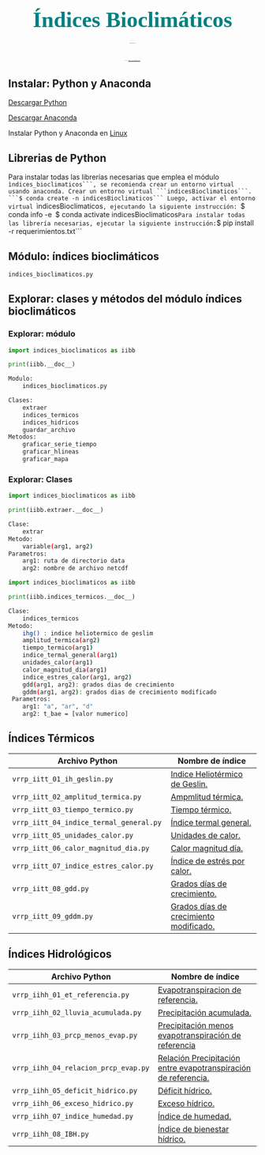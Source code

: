 <H1 align="center"><span style="font-family:Times New Roman;font-size:160%;color:#008080"><b>Índices Bioclimáticos</b></span></H1>
<H6 align="center"><span style="font-family:Times New Roman;font-size:20%;color:black">VR ROJAS</span></H6>
<H6 align="center"><span style="font-family:Times New Roman;font-size:20%;color:purple">Web : <a href="https://vrrp.github.io/">https://vrrp.github.io/</a></span></H6>

## Instalar: Python y Anaconda
[Descargar Python](https://www.python.org/)

[Descargar Anaconda](https://www.anaconda.com/products/distribution)

<!---[Descargar datos climáticos](https://mega.nz/folder/OQxRUTgI#4vwaVC7fj9MMXjLQCakEqg) --->

Instalar Python y Anaconda en [Linux](https://github.com/vrrp/Workshop2018Python/blob/master/Modulo1/1%20-%20Introducci%C3%B3n.ipynb)

## Librerias de Python
Para instalar todas las librerías necesarias que emplea el  módulo ``ìndices_bioclimaticos```, se recomienda
crear un entorno virtual usando anaconda. Crear un entorno virtual ```indicesBioclimaticos```.
```$ conda create -n indicesBioclimaticos```
Luego, activar el entorno virtual ``ìndicesBioclimaticos```, ejecutando la siguiente instrucción:
```$ conda info -e```
```$ conda activate indicesBioclimaticos```
Para instalar todas las librería necesarias, ejecutar la siguiente instrucción:
```$ pip install -r requerimientos.txt``` 


## Módulo: índices bioclimáticos
``` sh
indices_bioclimaticos.py
```
## Explorar: clases y métodos del módulo índices bioclimáticos
### Explorar: módulo
``` py
import indices_bioclimaticos as iibb

print(iibb.__doc__)
```

``` sh
Modulo:
    indices_bioclimaticos.py

Clases:
    extraer
    indices_termicos
    indices_hidricos
    guardar_archivo
Metodos:
    graficar_serie_tiempo
    graficar_hlineas
    graficar_mapa
```
### Explorar: Clases
``` py
import indices_bioclimaticos as iibb

print(iibb.extraer.__doc__)
```
``` sh
Clase:
    extrar
Metodo:
    variable(arg1, arg2)
Parametros:
    arg1: ruta de directorio data
    arg2: nombre de archivo netcdf
```


``` py
import indices_bioclimaticos as iibb

print(iibb.indices_termicos.__doc__)
```
``` sh
Clase:
    indices_termicos
Metodo:
    ihg() : indice heliotermico de geslim
    amplitud_termica(arg2)
    tiempo_termico(arg1)
    indice_termal_general(arg1)
    unidades_calor(arg1)
    calor_magnitud_dia(arg1)
    indice_estres_calor(arg1, arg2)
    gdd(arg1, arg2): grados dias de crecimiento
    gddm(arg1, arg2): grados dias de crecimiento modificado
 Parametros:
    arg1: "a", "ar", "d"
    arg2: t_bae = [valor numerico]
```

## Índices Térmicos
| Archivo Python | Nombre de índice |
| ------ | ----------- |
| ```vrrp_iitt_01_ih_geslin.py ```| [Indice Heliotérmico de Geslin.]() |
| ```vrrp_iitt_02_amplitud_termica.py ```| [Ampmlitud térmica.]() |
| ```vrrp_iitt_03_tiempo_termico.py ```| [Tiempo térmico.]() |
| ```vrrp_iitt_04_indice_termal_general.py ```| [Índice termal general.]() |
| ```vrrp_iitt_05_unidades_calor.py ```| [Unidades de calor.]() |
| ```vrrp_iitt_06_calor_magnitud_dia.py ```| [Calor magnitud día.]() |
| ```vrrp_iitt_07_indice_estres_calor.py ```| [Índice de estrés por calor.]() |
| ```vrrp_iitt_08_gdd.py ```| [Grados días de crecimiento.]() |
| ```vrrp_iitt_09_gddm.py ```| [Grados días de crecimiento modificado.]() |

## Índices Hidrológicos
| Archivo Python | Nombre de índice |
| ------ | ----------- |
| ```vrrp_iihh_01_et_referencia.py```| [Evapotranspiracion de referencia.]() |
| ```vrrp_iihh_02_lluvia_acumulada.py ```| [Precipitación acumulada.]() |
| ```vrrp_iihh_03_prcp_menos_evap.py ```| [Precipitación menos evapotranspiración de referencia]() |
| ```vrrp_iihh_04_relacion_prcp_evap.py ```| [Relación Precipitación entre evapotranspiración de referencia.]() |
| ```vrrp_iihh_05_deficit_hidrico.py ```| [Déficit hídrico.]() |
| ```vrrp_iihh_06_exceso_hidrico.py ```| [Exceso hídrico.]() |
| ```vrrp_iihh_07_indice_humedad.py ```| [Índice de humedad.]() |
| ```vrrp_iihh_08_IBH.py ```| [Índice de bienestar hídrico.]() |
